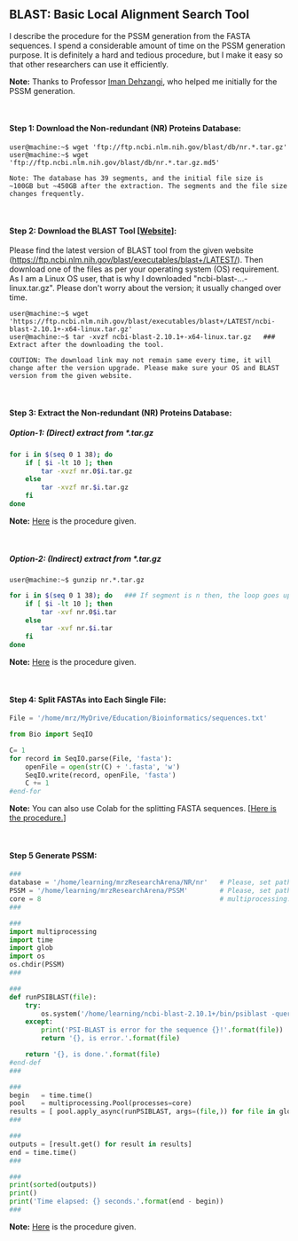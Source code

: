 ## BLAST: Basic Local Alignment Search Tool

I describe the procedure for the PSSM generation from the FASTA sequences. I spend a considerable amount of time on the PSSM generation purpose. It is definitely a hard and tedious procedure, but I make it easy so that other researchers can use it efficiently.

**Note:** Thanks to Professor [Iman Dehzangi](https://scholar.google.com/citations?user=RkamSRYAAAAJ&hl=en), who helped me initially for the PSSM generation.

&nbsp;
&nbsp;

#### Step 1: Download the Non-redundant (NR) Proteins Database:

```console
user@machine:~$ wget 'ftp://ftp.ncbi.nlm.nih.gov/blast/db/nr.*.tar.gz'
user@machine:~$ wget 'ftp://ftp.ncbi.nlm.nih.gov/blast/db/nr.*.tar.gz.md5'

Note: The database has 39 segments, and the initial file size is ~100GB but ~450GB after the extraction. The segments and the file size changes frequently.
```

&nbsp;
&nbsp;

#### Step 2: Download the BLAST Tool [[Website](https://ftp.ncbi.nlm.nih.gov/blast/executables/blast+/LATEST/)]:

Please find the latest version of BLAST tool from the given website (https://ftp.ncbi.nlm.nih.gov/blast/executables/blast+/LATEST/). Then download one of the files as per your operating system (OS) requirement. As I am a Linux OS user, that is why I downloaded "ncbi-blast-...-linux.tar.gz". Please don't worry about the version; it usually changed over time.

```console
user@machine:~$ wget 'https://ftp.ncbi.nlm.nih.gov/blast/executables/blast+/LATEST/ncbi-blast-2.10.1+-x64-linux.tar.gz'
user@machine:~$ tar -xvzf ncbi-blast-2.10.1+-x64-linux.tar.gz   ### Extract after the downloading the tool.

COUTION: The download link may not remain same every time, it will change after the version upgrade. Please make sure your OS and BLAST version from the given website.
```

&nbsp;
&nbsp;

#### Step 3: Extract the Non-redundant (NR) Proteins Database:


##### Option-1: (Direct) extract from *.tar.gz
```bash
for i in $(seq 0 1 38); do
    if [ $i -lt 10 ]; then
        tar -xvzf nr.0$i.tar.gz
    else
        tar -xvzf nr.$i.tar.gz
    fi
done
```
**Note:** [Here](https://github.com/mrzResearchArena/BLAST/blob/master/directExtract.sh) is the procedure given.

&nbsp;
&nbsp;

##### Option-2: (Indirect) extract from *.tar.gz
```console
user@machine:~$ gunzip nr.*.tar.gz
```

```bash
for i in $(seq 0 1 38); do   ### If segment is n then, the loop goes upto n-1.
    if [ $i -lt 10 ]; then
        tar -xvf nr.0$i.tar
    else
        tar -xvf nr.$i.tar
    fi
done
```

**Note:** [Here](https://github.com/mrzResearchArena/BLAST/blob/master/indirectExtract.sh) is the procedure given.

&nbsp;
&nbsp;

#### Step 4: Split FASTAs into Each Single File:

```python
File = '/home/mrz/MyDrive/Education/Bioinformatics/sequences.txt'

from Bio import SeqIO

C= 1
for record in SeqIO.parse(File, 'fasta'):
    openFile = open(str(C) + '.fasta', 'w')
    SeqIO.write(record, openFile, 'fasta')
    C += 1
#end-for
```
**Note:** You can also use Colab for the splitting FASTA sequences. [[Here is the procedure.](https://github.com/mrzResearchArena/BLAST/blob/master/Split-FASTA-using-BioPython-Colab.ipynb)]

&nbsp;
&nbsp;

#### Step 5 Generate PSSM:
```python
###
database = '/home/learning/mrzResearchArena/NR/nr'   # Please, set path where "nr" database directory is located.
PSSM = '/home/learning/mrzResearchArena/PSSM'        # Please, set path where PSSM directory is located.
core = 8                                             # multiprocessing.cpu_count()
###

###
import multiprocessing
import time
import glob
import os
os.chdir(PSSM)
###

###
def runPSIBLAST(file):
    try:
        os.system('/home/learning/ncbi-blast-2.10.1+/bin/psiblast -query {} -db {} -out {}.out -num_iterations 3 -out_ascii_pssm {}.pssm -inclusion_ethresh 0.001 -comp_based_stats 0 -num_threads 1'.format(file, database, file, file))
    except:
        print('PSI-BLAST is error for the sequence {}!'.format(file))
        return '{}, is error.'.format(file)

    return '{}, is done.'.format(file)
#end-def
###

###
begin   = time.time()
pool    = multiprocessing.Pool(processes=core)
results = [ pool.apply_async(runPSIBLAST, args=(file,)) for file in glob.glob('*.fasta') ] # for x in range(1, 10)
###

###
outputs = [result.get() for result in results]
end = time.time()
###

###
print(sorted(outputs))
print()
print('Time elapsed: {} seconds.'.format(end - begin))
###
```

**Note:** [Here](https://github.com/mrzResearchArena/BLAST/blob/master/asynParallel.py) is the procedure given.
